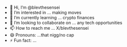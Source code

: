 - 👋 Hi, I’m @blevthesensei
- 👀 I’m interested in ... making moves
- 🌱 I’m currently learning ... crypto finances
- 💞️ I’m looking to collaborate on ... any tech opportunities
- 📫 How to reach me ... X/blevthesensei
- 😄 Pronouns: ...that nigg/no cap
- ⚡ Fun fact: ...

<!---
blevthesensei/blevthesensei is a ✨ special ✨ repository because its `README.md` (this file) appears on your GitHub profile.
You can click the Preview link to take a look at your changes.
--->
